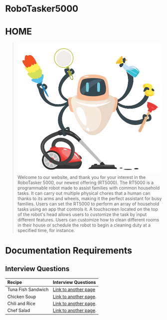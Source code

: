 # RoboTasker5000

# **HOME**
>
> ![Branching](file-20220906-16-3sovqs.jpg.webp)
> Welcome to our website, and thank you for your interest in the RoboTasker 5000, our newest offering (RT5000). The RT5000 is a programmable robot made to assist families with common household tasks. It can carry out multiple physical chores that a human can thanks to its arms and wheels, making it the perfect assistant for busy families.
> Users can set the RT5000 to perform an array of household tasks using an app that controls it. A touchscreen located on the top of the robot's head allows users to customize the task by input different features. Users can customize how to clean different rooms in their house or schedule the robot to begin a cleaning duty at a specified time, for instance.

# Documentation Requirements
## Interview Questions 

| Recipe      | Interview Questions   | 
|:-------------|:------------------|
| Tuna Fish Sandwich | [Link to another page](TunaSandwich.html) | 
| Chicken Soup | [Link to another page](./ChickenSoup.html).| 
| Chili and Rice  | [Link to another page](./ChiliRice.html). | 
| Chef Salad     | [Link to another page](./ChefSalad.html). |


